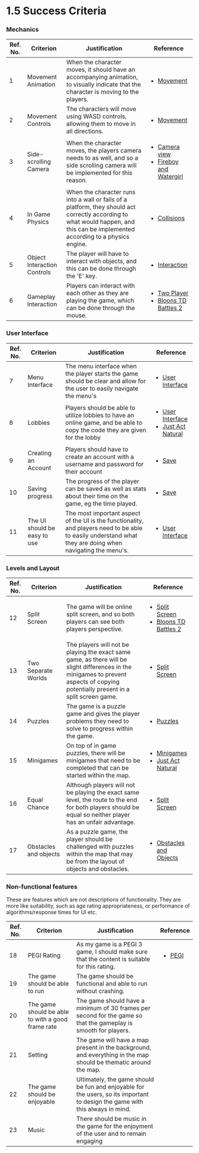 # 1.5 Success Criteria

### Mechanics&#x20;

| Ref. No. | Criterion                   | Justification                                                                                                                                                                    | Reference                                                                                                                                                                                       |
| -------- | --------------------------- | -------------------------------------------------------------------------------------------------------------------------------------------------------------------------------- | ----------------------------------------------------------------------------------------------------------------------------------------------------------------------------------------------- |
| 1        | Movement Animation          | When the character moves, it should have an accompanying animation, to visually indicate that the character is moving to the players.                                            | <ul><li><a href="1.4a-features-of-the-proposed-solution.md#movement">Movement</a></li></ul>                                                                                                     |
| 2        | Movement Controls           | The characters will move using WASD controls, allowing them to move in all directions.                                                                                           | <ul><li><a href="1.4a-features-of-the-proposed-solution.md#movement">Movement</a></li></ul>                                                                                                     |
| 3        | Side-scrolling Camera       | When the character moves, the players camera needs to as well, and so a side scrolling camera will be implemented for this reason.                                               | <ul><li><a href="1.4a-features-of-the-proposed-solution.md#camera-view">Camera view</a></li><li><a href="1.3-research-the-problem.md#fireboy-and-watergirl">Fireboy and Watergirl</a></li></ul> |
| 4        | In Game Physics             | When the character runs into a wall or falls of a platform, they should act correctly according to what would happen, and this can be implemented according to a physics engine. | <ul><li><a href="1.4a-features-of-the-proposed-solution.md#collisions">Collisions</a></li></ul>                                                                                                 |
| 5        | Object Interaction Controls | The player will have to interact with objects, and this can be done through the 'E' key.                                                                                         | <ul><li><a href="1.4a-features-of-the-proposed-solution.md#obstacles-and-objects">Interaction</a></li></ul>                                                                                     |
| 6        | Gameplay Interaction        | Players can interact with each other as they are playing the game, which can be done through the mouse.                                                                          | <ul><li><a href="1.4a-features-of-the-proposed-solution.md#two-player">Two Player</a></li><li><a href="1.3-research-the-problem.md#bloons-td-battles-2">Bloons TD Battles 2</a></li></ul>       |

### User Interface

| Ref. No. | Criterion                    | Justification                                                                                                                                              | Reference                                                                                                                                                                                   |
| -------- | ---------------------------- | ---------------------------------------------------------------------------------------------------------------------------------------------------------- | ------------------------------------------------------------------------------------------------------------------------------------------------------------------------------------------- |
| 7        | Menu Interface               | The menu interface when the player starts the game should be clear and allow for the user to easily navigate the menu's                                    | <ul><li><a href="1.4a-features-of-the-proposed-solution.md#user-interface">User Interface</a></li></ul>                                                                                     |
| 8        | Lobbies                      | Players should be able to utilize lobbies to have an online game, and be able to copy the code they are given for the lobby                                | <ul><li><a href="1.4a-features-of-the-proposed-solution.md#user-interface">User Interface</a></li><li><a href="1.3-research-the-problem.md#just-act-natural">Just Act Natural</a></li></ul> |
| 9        | Creating an Account          | Players should have to create an account with a username and password for their account                                                                    | <ul><li><a href="1.4a-features-of-the-proposed-solution.md#save">Save</a></li></ul>                                                                                                         |
| 10       | Saving progress              | The progress of the player can be saved as well as stats about their time on the game, eg the time played.                                                 | <ul><li><a href="1.4a-features-of-the-proposed-solution.md#save">Save</a></li></ul>                                                                                                         |
| 11       | The UI should be easy to use | The most important aspect of the UI is the functionality, and players need to be able to easily understand what they are doing when navigating the menu's. | <ul><li><a href="1.4a-features-of-the-proposed-solution.md#user-interface">User Interface</a></li></ul>                                                                                     |

### Levels and Layout

| Ref. No. | Criterion             | Justification                                                                                                                                                                        | Reference                                                                                                                                                                                      |
| -------- | --------------------- | ------------------------------------------------------------------------------------------------------------------------------------------------------------------------------------ | ---------------------------------------------------------------------------------------------------------------------------------------------------------------------------------------------- |
| 12       | Split Screen          | The game will be online split screen, and so both players can see both players perspective.                                                                                          | <ul><li><a href="1.4a-features-of-the-proposed-solution.md#split-screen">Split Screen</a></li><li><a href="1.3-research-the-problem.md#bloons-td-battles-2">Bloons TD Battles 2</a></li></ul>  |
| 13       | Two Separate Worlds   | The players will not be playing the exact same game, as there will be slight differences in the minigames to prevent aspects of copying potentially present in a split screen game.  | <ul><li><a href="1.4a-features-of-the-proposed-solution.md#split-screen">Split Screen</a></li></ul>                                                                                            |
| 14       | Puzzles               | The game is a puzzle game and gives the player problems they need to solve to progress within the game.                                                                              | <ul><li><a href="1.4a-features-of-the-proposed-solution.md#puzzles-and-mini-games">Puzzles</a></li></ul>                                                                                       |
| 15       | Minigames             | On top of in game puzzles, there will be minigames that need to be completed that can be started within the map.                                                                     | <ul><li><a href="1.4a-features-of-the-proposed-solution.md#puzzles-and-mini-games">Minigames</a></li><li><a href="1.3-research-the-problem.md#just-act-natural">Just Act Natural</a></li></ul> |
| 16       | Equal Chance          | Although players will not be playing the exact same level, the route to the end for both players should be equal so neither player has an unfair advantage.                          | <ul><li><a href="1.4a-features-of-the-proposed-solution.md#split-screen">Split Screen</a></li></ul>                                                                                            |
| 17       | Obstacles and objects | As a puzzle game, the player should be challenged with puzzles within the map that may be from the layout of objects and obstacles.                                                  | <ul><li><a href="1.4a-features-of-the-proposed-solution.md#obstacles-and-objects">Obstacles and Objects</a></li></ul>                                                                          |

### Non-functional features

These are features which are not descriptions of functionality. They are more like suitability, such as age rating appropriateness, or performance of algorithms/response times for UI etc.

| Ref. No. | Criterion                                         | Justification                                                                                                                 | Reference                                                             |
| -------- | ------------------------------------------------- | ----------------------------------------------------------------------------------------------------------------------------- | --------------------------------------------------------------------- |
| 18       | PEGI Rating                                       | As my game is a PEGI 3 game, I should make sure that the content is suitable for this rating.                                 | <ul><li><a href="1.2-stakeholders.md#demographics">PEGI</a></li></ul> |
| 19       | The game should be able to run                    | The game should be functional and able to run without crashing.                                                               |                                                                       |
| 20       | The game should be able to with a good frame rate | The game should have a minimum of 30 frames per second for the game so that the gameplay is smooth for players.               |                                                                       |
| 21       | Setting                                           | The game will have  a map present in the background, and everything in the map should be thematic around the map.             |                                                                       |
| 22       | The game should be enjoyable                      | Ultimately, the game should be fun and enjoyable for the users, so its important to design the game with this always in mind. |                                                                       |
| 23       | Music                                             | There should be music in the game for the enjoyment of the user and to remain engaging                                        |                                                                       |
